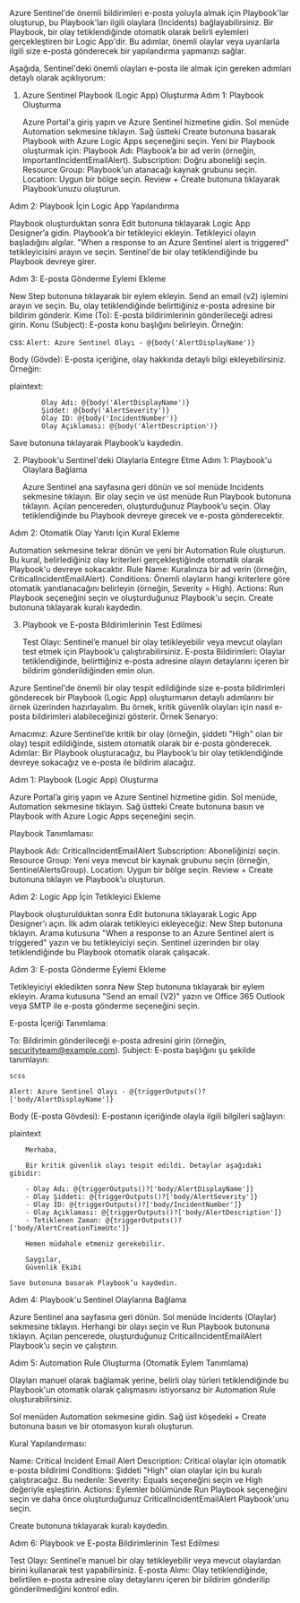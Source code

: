 Azure Sentinel'de önemli bildirimleri e-posta yoluyla almak için Playbook'lar oluşturup, bu Playbook'ları ilgili olaylara (Incidents) bağlayabilirsiniz. Bir Playbook, bir olay tetiklendiğinde otomatik olarak belirli eylemleri gerçekleştiren bir Logic App'dir. Bu adımlar, önemli olaylar veya uyarılarla ilgili size e-posta gönderecek bir yapılandırma yapmanızı sağlar.

Aşağıda, Sentinel'deki önemli olayları e-posta ile almak için gereken adımları detaylı olarak açıklıyorum:
1. Azure Sentinel Playbook (Logic App) Oluşturma
Adım 1: Playbook Oluşturma

    Azure Portal'a giriş yapın ve Azure Sentinel hizmetine gidin.
    Sol menüde Automation sekmesine tıklayın.
    Sağ üstteki Create butonuna basarak Playbook with Azure Logic Apps seçeneğini seçin.
    Yeni bir Playbook oluşturmak için:
        Playbook Adı: Playbook’a bir ad verin (örneğin, ImportantIncidentEmailAlert).
        Subscription: Doğru aboneliği seçin.
        Resource Group: Playbook'un atanacağı kaynak grubunu seçin.
        Location: Uygun bir bölge seçin.
    Review + Create butonuna tıklayarak Playbook’unuzu oluşturun.

Adım 2: Playbook İçin Logic App Yapılandırma

  Playbook oluşturduktan sonra Edit butonuna tıklayarak Logic App Designer’a gidin.
    Playbook’a bir tetikleyici ekleyin. Tetikleyici olayın başladığını algılar.
        "When a response to an Azure Sentinel alert is triggered" tetikleyicisini arayın ve seçin.
        Sentinel'de bir olay tetiklendiğinde bu Playbook devreye girer.

Adım 3: E-posta Gönderme Eylemi Ekleme

  New Step butonuna tıklayarak bir eylem ekleyin.
    Send an email (v2) işlemini arayın ve seçin. Bu, olay tetiklendiğinde belirttiğiniz e-posta adresine bir bildirim gönderir.
        Kime (To): E-posta bildirimlerinin gönderileceği adresi girin.
        Konu (Subject): E-posta konu başlığını belirleyin. Örneğin:

css:
```Alert: Azure Sentinel Olayı - @{body('AlertDisplayName')}```

Body (Gövde): E-posta içeriğine, olay hakkında detaylı bilgi ekleyebilirsiniz. Örneğin:

plaintext:
```
        Olay Adı: @{body('AlertDisplayName')}
        Şiddet: @{body('AlertSeverity')}
        Olay ID: @{body('IncidentNumber')}
        Olay Açıklaması: @{body('AlertDescription')}
```
  Save butonuna tıklayarak Playbook’u kaydedin.

2. Playbook'u Sentinel'deki Olaylarla Entegre Etme
Adım 1: Playbook'u Olaylara Bağlama

    Azure Sentinel ana sayfasına geri dönün ve sol menüde Incidents sekmesine tıklayın.
    Bir olay seçin ve üst menüde Run Playbook butonuna tıklayın.
    Açılan pencereden, oluşturduğunuz Playbook’u seçin. Olay tetiklendiğinde bu Playbook devreye girecek ve e-posta gönderecektir.

Adım 2: Otomatik Olay Yanıtı İçin Kural Ekleme

  Automation sekmesine tekrar dönün ve yeni bir Automation Rule oluşturun.
    Bu kural, belirlediğiniz olay kriterleri gerçekleştiğinde otomatik olarak Playbook'u devreye sokacaktır.
        Rule Name: Kuralınıza bir ad verin (örneğin, CriticalIncidentEmailAlert).
        Conditions: Önemli olayların hangi kriterlere göre otomatik yanıtlanacağını belirleyin (örneğin, Severity = High).
        Actions: Run Playbook seçeneğini seçin ve oluşturduğunuz Playbook'u seçin.
    Create butonuna tıklayarak kuralı kaydedin.

3. Playbook ve E-posta Bildirimlerinin Test Edilmesi

    Test Olayı: Sentinel’e manuel bir olay tetikleyebilir veya mevcut olayları test etmek için Playbook’u çalıştırabilirsiniz.
    E-posta Bildirimleri: Olaylar tetiklendiğinde, belirttiğiniz e-posta adresine olayın detaylarını içeren bir bildirim gönderildiğinden emin olun.


Azure Sentinel'de önemli bir olay tespit edildiğinde size e-posta bildirimleri gönderecek bir Playbook (Logic App) oluşturmanın detaylı adımlarını bir örnek üzerinden hazırlayalım. Bu örnek, kritik güvenlik olayları için nasıl e-posta bildirimleri alabileceğinizi gösterir.
Örnek Senaryo:

   Amacımız: Azure Sentinel’de kritik bir olay (örneğin, şiddeti "High" olan bir olay) tespit edildiğinde, sistem otomatik olarak bir e-posta gönderecek.
    Adımlar: Bir Playbook oluşturacağız, bu Playbook’u bir olay tetiklendiğinde devreye sokacağız ve e-posta ile bildirim alacağız.

Adım 1: Playbook (Logic App) Oluşturma

  Azure Portal’a giriş yapın ve Azure Sentinel hizmetine gidin.
    Sol menüde, Automation sekmesine tıklayın.
    Sağ üstteki Create butonuna basın ve Playbook with Azure Logic Apps seçeneğini seçin.

Playbook Tanımlaması:

  Playbook Adı: CriticalIncidentEmailAlert
    Subscription: Aboneliğinizi seçin.
    Resource Group: Yeni veya mevcut bir kaynak grubunu seçin (örneğin, SentinelAlertsGroup).
    Location: Uygun bir bölge seçin.
    Review + Create butonuna tıklayın ve Playbook’u oluşturun.

Adım 2: Logic App İçin Tetikleyici Ekleme

   Playbook oluşturulduktan sonra Edit butonuna tıklayarak Logic App Designer’ı açın.
    İlk adım olarak tetikleyici ekleyeceğiz:
        New Step butonuna tıklayın.
        Arama kutusuna "When a response to an Azure Sentinel alert is triggered" yazın ve bu tetikleyiciyi seçin.
        Sentinel üzerinden bir olay tetiklendiğinde bu Playbook otomatik olarak çalışacak.

Adım 3: E-posta Gönderme Eylemi Ekleme

  Tetikleyiciyi ekledikten sonra New Step butonuna tıklayarak bir eylem ekleyin.
    Arama kutusuna "Send an email (V2)" yazın ve Office 365 Outlook veya SMTP ile e-posta gönderme seçeneğini seçin.

E-posta İçeriği Tanımlama:

  To: Bildirimin gönderileceği e-posta adresini girin (örneğin, securityteam@example.com).
    Subject: E-posta başlığını şu şekilde tanımlayın:

    scss

```Alert: Azure Sentinel Olayı - @{triggerOutputs()?['body/AlertDisplayName']}```

Body (E-posta Gövdesi): E-postanın içeriğinde olayla ilgili bilgileri sağlayın:

plaintext
```
    Merhaba,

    Bir kritik güvenlik olayı tespit edildi. Detaylar aşağıdaki gibidir:

    - Olay Adı: @{triggerOutputs()?['body/AlertDisplayName']}
    - Olay Şiddeti: @{triggerOutputs()?['body/AlertSeverity']}
    - Olay ID: @{triggerOutputs()?['body/IncidentNumber']}
    - Olay Açıklaması: @{triggerOutputs()?['body/AlertDescription']}
    - Tetiklenen Zaman: @{triggerOutputs()?['body/AlertCreationTimeUtc']}

    Hemen müdahale etmeniz gerekebilir.

    Saygılar,
    Güvenlik Ekibi
```
    Save butonuna basarak Playbook’u kaydedin.

Adım 4: Playbook'u Sentinel Olaylarına Bağlama

   Azure Sentinel ana sayfasına geri dönün.
    Sol menüde Incidents (Olaylar) sekmesine tıklayın.
    Herhangi bir olayı seçin ve Run Playbook butonuna tıklayın.
    Açılan pencerede, oluşturduğunuz CriticalIncidentEmailAlert Playbook’u seçin ve çalıştırın.

Adım 5: Automation Rule Oluşturma (Otomatik Eylem Tanımlama)

Olayları manuel olarak bağlamak yerine, belirli olay türleri tetiklendiğinde bu Playbook'un otomatik olarak çalışmasını istiyorsanız bir Automation Rule oluşturabilirsiniz.

   Sol menüden Automation sekmesine gidin.
    Sağ üst köşedeki + Create butonuna basın ve bir otomasyon kuralı oluşturun.

Kural Yapılandırması:

   Name: Critical Incident Email Alert
    Description: Critical olaylar için otomatik e-posta bildirimi
    Conditions: Şiddeti "High" olan olaylar için bu kuralı çalıştıracağız. Bu nedenle:
        Severity: Equals seçeneğini seçin ve High değeriyle eşleştirin.
    Actions: Eylemler bölümünde Run Playbook seçeneğini seçin ve daha önce oluşturduğunuz CriticalIncidentEmailAlert Playbook'unu seçin.

  Create butonuna tıklayarak kuralı kaydedin.

Adım 6: Playbook ve E-posta Bildirimlerinin Test Edilmesi

   Test Olayı: Sentinel’e manuel bir olay tetikleyebilir veya mevcut olaylardan birini kullanarak test yapabilirsiniz.
    E-posta Alımı: Olay tetiklendiğinde, belirtilen e-posta adresine olay detaylarını içeren bir bildirim gönderilip gönderilmediğini kontrol edin.


